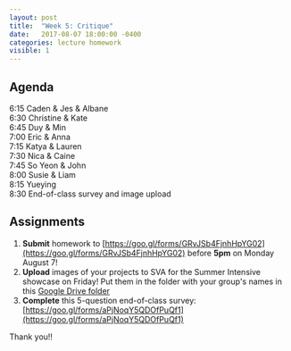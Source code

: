 ```yaml
---
layout: post
title:  "Week 5: Critique"
date:   2017-08-07 18:00:00 -0400
categories: lecture homework
visible: 1
---
```


## Agenda

6:15  Caden & Jes & Albane  
6:30  Christine & Kate  
6:45  Duy & Min  
7:00  Eric & Anna  
7:15  Katya & Lauren  
7:30  Nica & Caine  
7:45  So Yeon & John  
8:00  Susie & Liam  
8:15  Yueying	  
8:30  End-of-class survey and image upload

## Assignments

1. **Submit** homework to [https://goo.gl/forms/GRvJSb4FjnhHpYG02](https://goo.gl/forms/GRvJSb4FjnhHpYG02) before **5pm** on Monday August 7! 
2. **Upload** images of your projects to SVA for the Summer Intensive showcase on Friday! Put them in the folder with your group's names in this [Google Drive folder](https://drive.google.com/drive/folders/0B2Z6ydcCAmjjeHRINVZBS1g3blE?usp=sharing) 
4. **Complete** this 5-question end-of-class survey: [https://goo.gl/forms/aPjNoqY5QDOfPuQf1](https://goo.gl/forms/aPjNoqY5QDOfPuQf1)

Thank you!!



